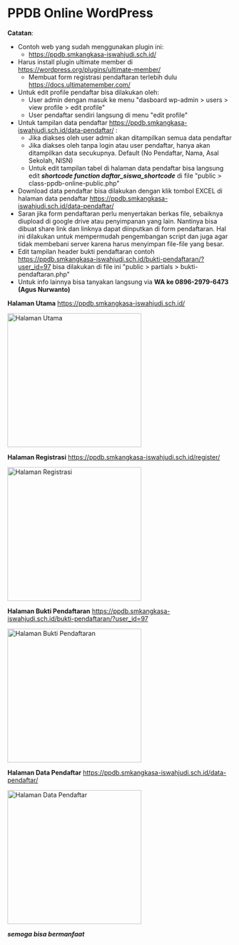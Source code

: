 # PPDB Online WordPress

**Catatan**:
- Contoh web yang sudah menggunakan plugin ini:
    * https://ppdb.smkangkasa-iswahjudi.sch.id/
- Harus install plugin ultimate member di https://wordpress.org/plugins/ultimate-member/
    * Membuat form registrasi pendaftaran terlebih dulu https://docs.ultimatemember.com/
- Untuk edit profile pendaftar bisa dilakukan oleh: 
    * User admin dengan masuk ke menu "dasboard wp-admin > users > view profile > edit profile"
    * User pendaftar sendiri langsung di menu "edit profile"
- Untuk tampilan data pendaftar https://ppdb.smkangkasa-iswahjudi.sch.id/data-pendaftar/ :
    * Jika diakses oleh user admin akan ditampilkan semua data pendaftar
    * Jika diakses oleh tanpa login atau user pendaftar, hanya akan ditampilkan data secukupnya. Default (No Pendaftar, Nama, Asal Sekolah, NISN)
    * Untuk edit tampilan tabel di halaman data pendaftar bisa langsung edit ***shortcode function daftar_siswa_shortcode*** di file "public > class-ppdb-online-public.php"
- Download data pendaftar bisa dilakukan dengan klik tombol EXCEL di halaman data pendaftar https://ppdb.smkangkasa-iswahjudi.sch.id/data-pendaftar/
- Saran jika form pendaftaran perlu menyertakan berkas file, sebaiknya diupload di google drive atau penyimpanan yang lain. Nantinya bisa dibuat share link dan linknya dapat diinputkan di form pendaftaran. Hal ini dilakukan untuk mempermudah pengembangan script dan juga agar tidak membebani server karena harus menyimpan file-file yang besar.
- Edit tampilan header bukti pendaftaran contoh https://ppdb.smkangkasa-iswahjudi.sch.id/bukti-pendaftaran/?user_id=97 bisa dilakukan di file ini "public > partials > bukti-pendaftaran.php"
- Untuk info lainnya bisa tanyakan langsung via **WA ke 0896-2979-6473 (Agus Nurwanto)**

**Halaman Utama** https://ppdb.smkangkasa-iswahjudi.sch.id/

<img src="https://github.com/agusnurwanto/ppdb-online/blob/master/home_ppdb.png?raw=true" alt="Halaman Utama" width="300">

**Halaman Registrasi** https://ppdb.smkangkasa-iswahjudi.sch.id/register/

<img src="https://github.com/agusnurwanto/ppdb-online/blob/master/Register.png?raw=true" alt="Halaman Registrasi" width="300">

**Halaman Bukti Pendaftaran** https://ppdb.smkangkasa-iswahjudi.sch.id/bukti-pendaftaran/?user_id=97

<img src="https://github.com/agusnurwanto/ppdb-online/blob/master/Bukti_Pendaftaran.png?raw=true" alt="Halaman Bukti Pendaftaran" width="300">

**Halaman Data Pendaftar** https://ppdb.smkangkasa-iswahjudi.sch.id/data-pendaftar/

<img src="https://github.com/agusnurwanto/ppdb-online/blob/master/Data_Pendaftar.png?raw=true" alt="Halaman Data Pendaftar" width="300">


***semoga bisa bermanfaat***
